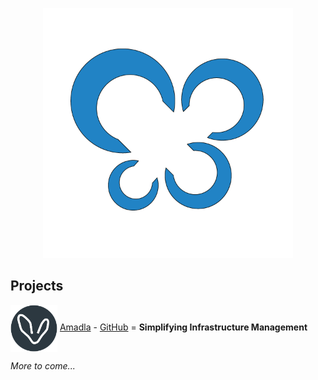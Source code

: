 <p align="center">
<img src="./assets/SiteNetSoft-Logo.png" alt="SiteNetSoft logo" width="400">
</p>

<h2>Projects</h2>

<p>
<img alt="Amadla logo" src="./assets/amadla-logo.png" width="75" style="vertical-align: middle;"> <a href="https://amadla.org/">Amadla</a> - <a href="https://github.com/AmadlaOrg">GitHub</a> = <strong>Simplifying Infrastructure Management</strong>
</p>
<em>More to come...</em>
<!-- [Yaloub](https://yaloub.com/) - [GitHub](https://github.com/Yaloub) = An online file manager and PSB (Personal Service Bus) and PRP (Personal Resource Planning).
- [XTamia](https://xtamia.com/) - [GitHub](https://github.com/XTamia)
- [BTH](https://bth.bio/) - [GitHub](https://github.com/bthbio)-->

